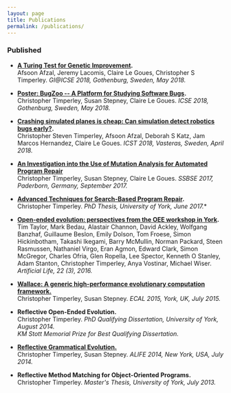 ```yaml
---
layout: page
title: Publications
permalink: /publications/
---
```


### Published

* **[A Turing Test for Genetic Improvement](http://geneticimprovementofsoftware.com/wp-content/uploads/2018/03/Timperley_2018_GI.pdf).**<br/>
  Afsoon Afzal, Jeremy Lacomis, Claire Le Goues, Christopher S Timperley.
  *GI@ICSE 2018, Gothenburg, Sweden, May 2018.*

* **[Poster: BugZoo -- A Platform for Studying Software Bugs](http://www.cs.cmu.edu/~clegoues/docs/timperley-icse18-poster.pdf).**<br/>
  Christopher Timperley, Susan Stepney, Claire Le Goues.
  *ICSE 2018, Gothenburg, Sweden, May 2018.*

* **[Crashing simulated planes is cheap: Can simulation detect robotics bugs early?](http://www.cs.cmu.edu/~afsoona/papers/icst18.pdf).**<br/>
  Christopher Steven Timperley, Afsoon Afzal, Deborah S Katz, Jam Marcos Hernandez, Claire Le Goues.
  *ICST 2018, Vasteras, Sweden, April 2018.*

* **[An Investigation into the Use of Mutation Analysis for Automated Program Repair](http://eprints.whiterose.ac.uk/121297/1/ssbse17.pdf)**<br/>
  Christopher Timperley, Susan Stepney, Claire Le Goues.
  *SSBSE 2017, Paderborn, Germany, September 2017.*

* **[Advanced Techniques for Search-Based Program Repair](http://etheses.whiterose.ac.uk/18466/7/ctimperley-phd-thesis.pdf).**<br/>
  Christopher Timperley. *PhD Thesis, University of York, June 2017.**

* **[Open-ended evolution: perspectives from the OEE workshop in York](https://www.mitpressjournals.org/doi/full/10.1162/ARTL_a_00210).**<br/>
  Tim Taylor, Mark Bedau, Alastair Channon, David Ackley, Wolfgang Banzhaf, Guillaume Beslon, Emily Dolson, Tom Froese, Simon Hickinbotham, Takashi Ikegami, Barry McMullin, Norman Packard, Steen Rasmussen, Nathaniel Virgo, Eran Agmon, Edward Clark, Simon McGregor, Charles Ofria, Glen Ropella, Lee Spector, Kenneth O Stanley, Adam Stanton, Christopher Timperley, Anya Vostinar, Michael Wiser.
  *Artificial Life, 22 (3), 2016.*

* **[Wallace: A generic high-performance evolutionary computation framework.](https://www.academia.edu/15689454/Wallace_An_efficient_generic_evolutionary_framework)**<br/>
  Christopher Timperley, Susan Stepney.
  *ECAL 2015, York, UK, July 2015.*

* **Reflective Open-Ended Evolution.**<br/>
  Christopher Timperley. *PhD Qualifying Dissertation, University of York, August 2014.*<br/>
  *KM Stott Memorial Prize for Best Qualifying Dissertation.*

* **[Reflective Grammatical Evolution.](https://www.academia.edu/15689586/Reflective_Grammatical_Evolution)**<br/>
  Christopher Timperley, Susan Stepney. *ALIFE 2014, New York, USA, July 2014.*

* **Reflective Method Matching for Object-Oriented Programs.**<br/>
  Christopher Timperley. *Master's Thesis, University of York, July 2013.*
